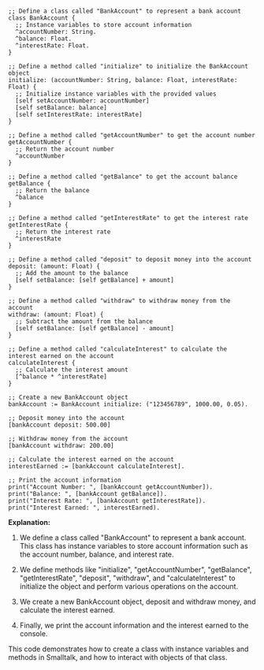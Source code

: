 ```smalltalk

;; Define a class called "BankAccount" to represent a bank account
class BankAccount {
  ;; Instance variables to store account information
  ^accountNumber: String.
  ^balance: Float.
  ^interestRate: Float.
}

;; Define a method called "initialize" to initialize the BankAccount object
initialize: (accountNumber: String, balance: Float, interestRate: Float) {
  ;; Initialize instance variables with the provided values
  [self setAccountNumber: accountNumber]
  [self setBalance: balance]
  [self setInterestRate: interestRate]
}

;; Define a method called "getAccountNumber" to get the account number
getAccountNumber {
  ;; Return the account number
  ^accountNumber
}

;; Define a method called "getBalance" to get the account balance
getBalance {
  ;; Return the balance
  ^balance
}

;; Define a method called "getInterestRate" to get the interest rate
getInterestRate {
  ;; Return the interest rate
  ^interestRate
}

;; Define a method called "deposit" to deposit money into the account
deposit: (amount: Float) {
  ;; Add the amount to the balance
  [self setBalance: [self getBalance] + amount]
}

;; Define a method called "withdraw" to withdraw money from the account
withdraw: (amount: Float) {
  ;; Subtract the amount from the balance
  [self setBalance: [self getBalance] - amount]
}

;; Define a method called "calculateInterest" to calculate the interest earned on the account
calculateInterest {
  ;; Calculate the interest amount
  [^balance * ^interestRate]
}

;; Create a new BankAccount object
bankAccount := BankAccount initialize: ("123456789", 1000.00, 0.05).

;; Deposit money into the account
[bankAccount deposit: 500.00]

;; Withdraw money from the account
[bankAccount withdraw: 200.00]

;; Calculate the interest earned on the account
interestEarned := [bankAccount calculateInterest].

;; Print the account information
print("Account Number: ", [bankAccount getAccountNumber]).
print("Balance: ", [bankAccount getBalance]).
print("Interest Rate: ", [bankAccount getInterestRate]).
print("Interest Earned: ", interestEarned).

```
**Explanation:**

1. We define a class called "BankAccount" to represent a bank account. This class has instance variables to store account information such as the account number, balance, and interest rate.

2. We define methods like "initialize", "getAccountNumber", "getBalance", "getInterestRate", "deposit", "withdraw", and "calculateInterest" to initialize the object and perform various operations on the account.

3. We create a new BankAccount object, deposit and withdraw money, and calculate the interest earned.

4. Finally, we print the account information and the interest earned to the console.

This code demonstrates how to create a class with instance variables and methods in Smalltalk, and how to interact with objects of that class.